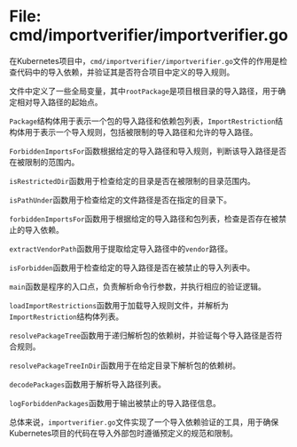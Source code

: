 # File: cmd/importverifier/importverifier.go

在Kubernetes项目中，`cmd/importverifier/importverifier.go`文件的作用是检查代码中的导入依赖，并验证其是否符合项目中定义的导入规则。

文件中定义了一些全局变量，其中`rootPackage`是项目根目录的导入路径，用于确定相对导入路径的起始点。

`Package`结构体用于表示一个包的导入路径和依赖包列表，`ImportRestriction`结构体用于表示一个导入规则，包括被限制的导入路径和允许的导入路径。

`ForbiddenImportsFor`函数根据给定的导入路径和导入规则，判断该导入路径是否在被限制的范围内。

`isRestrictedDir`函数用于检查给定的目录是否在被限制的目录范围内。

`isPathUnder`函数用于检查给定的文件路径是否在指定的目录下。

`forbiddenImportsFor`函数用于根据给定的导入路径和包列表，检查是否存在被禁止的导入依赖。

`extractVendorPath`函数用于提取给定导入路径中的`vendor`路径。

`isForbidden`函数用于检查给定的导入路径是否在被禁止的导入列表中。

`main`函数是程序的入口点，负责解析命令行参数，并执行相应的验证逻辑。

`loadImportRestrictions`函数用于加载导入规则文件，并解析为`ImportRestriction`结构体列表。

`resolvePackageTree`函数用于递归解析包的依赖树，并验证每个导入路径是否符合规则。

`resolvePackageTreeInDir`函数用于在给定目录下解析包的依赖树。

`decodePackages`函数用于解析导入路径列表。

`logForbiddenPackages`函数用于输出被禁止的导入路径信息。

总体来说，`importverifier.go`文件实现了一个导入依赖验证的工具，用于确保Kubernetes项目的代码在导入外部包时遵循预定义的规范和限制。

